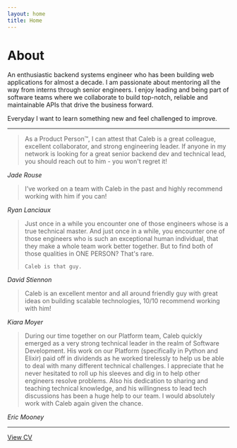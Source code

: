 ```yaml
---
layout: home
title: Home
---
```


# About

An enthusiastic backend systems engineer who has been building web applications for almost a decade.
I am passionate about mentoring all the way from interns through senior engineers.
I enjoy leading and being part of software teams where we collaborate to build top-notch, reliable and maintainable APIs that drive the business forward.

Everyday I want to learn something new and feel challenged to improve.

<hr>

<blockquote>
    As a Product Person™️, I can attest that Caleb is a great colleague, excellent collaborator,
    and strong engineering leader. If anyone in my network is looking for a great senior
    backend dev and technical lead, you should reach out to him - you won't regret it!
</blockquote>
<cite>Jade Rouse</cite>

<blockquote>
    I’ve worked on a team with Caleb in the past and highly recommend working with him if you can!
</blockquote>
<cite>Ryan Lanciaux</cite>

<blockquote>
    Just once in a while you encounter one of those engineers whose is a true technical master.
    And just once in a while, you encounter one of those engineers who is such an exceptional human individual, that they make a whole team work better together.
    But to find both of those qualities in ONE PERSON? That's rare.

    Caleb is that guy.
</blockquote>
<cite>David Stiennon</cite>

<blockquote>
    Caleb is an excellent mentor and all around friendly guy with great ideas on building scalable technologies,
    10/10 recommend working with him!
</blockquote>
<cite>Kiara Moyer</cite>

<blockquote>
    During our time together on our Platform team, Caleb quickly emerged as a very strong technical leader in the realm of Software Development.
    His work on our Platform (specifically in Python and Elixir) paid off in dividends as he worked tirelessly to help us be able to deal
    with many different technical challenges. I appreciate that he never hesitated to roll up his sleeves and dig in to help other engineers
    resolve problems. Also his dedication to sharing and teaching technical knowledge, and his willingness to lead tech discussions has
    been a huge help to our team. I would absolutely work with Caleb again given the chance.
</blockquote>
<cite>Eric Mooney</cite>

<hr>

[View CV](cv)

